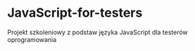 # JavaScript-for-testers
Projekt szkoleniowy z podstaw języka JavaScript dla testerów oprogramowania
